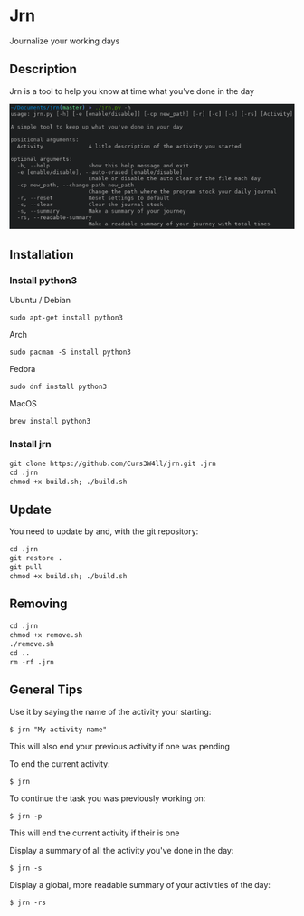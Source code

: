 # Jrn

Journalize your working days

## Description

Jrn is a tool to help you know at time what you've done in the day

![Help](/img/help.png)

## Installation

### Install python3

Ubuntu / Debian
```
sudo apt-get install python3
```
Arch
```
sudo pacman -S install python3
```
Fedora
```
sudo dnf install python3
```
MacOS
```
brew install python3
```

### Install jrn

```
git clone https://github.com/Curs3W4ll/jrn.git .jrn
cd .jrn
chmod +x build.sh; ./build.sh
```

## Update

You need to update by and, with the git repository:
```
cd .jrn
git restore .
git pull
chmod +x build.sh; ./build.sh
```

## Removing

```
cd .jrn
chmod +x remove.sh
./remove.sh
cd ..
rm -rf .jrn
```

## General Tips

Use it by saying the name of the activity your starting:
```
$ jrn "My activity name"
```
This will also end your previous activity if one was pending

To end the current activity:
```
$ jrn
```

To continue the task you was previously working on:
```
$ jrn -p
```
This will end the current activity if their is one

Display a summary of all the activity you've done in the day:
```
$ jrn -s
```

Display a global, more readable summary of your activities of the day:
```
$ jrn -rs
```
